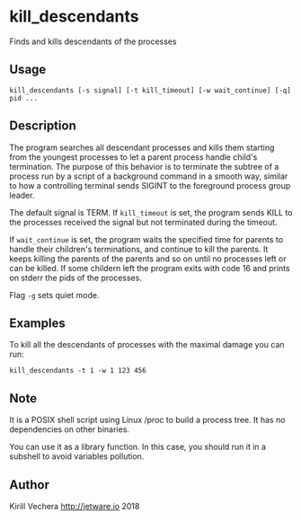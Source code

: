 # kill_descendants

Finds and kills descendants of the processes

## Usage

```
kill_descendants [-s signal] [-t kill_timeout] [-w wait_continue] [-q] pid ...

```

## Description

The program searches all descendant processes and kills them starting from the youngest processes to let a parent process handle child's termination. The purpose of this behavior is to terminate the subtree of a process run by a script of a background command in a smooth way, similar to how a controlling terminal sends SIGINT to the foreground process group leader.

The default signal is TERM. If `kill_timeout` is set, the program sends KILL to the processes received the signal but not terminated during the timeout.

If `wait_continue` is set, the program waits the specified time for parents to handle their children's terminations, and continue to kill the parents. It keeps killing the parents of the parents and so on until no processes left or can be killed. If some childern left the program exits with code 16 and prints on stderr the pids of the processes.

Flag `-g` sets quiet mode.

## Examples

To kill all the descendants of processes with the maximal damage you can run:

```
kill_descendants -t 1 -w 1 123 456
```


## Note

It is a POSIX shell script using Linux /proc to build a process tree. It has no dependencies on other binaries.

You can use it as a library function. In this case, you should run it in a subshell to avoid variables pollution.

## Author

Kirill Vechera
http://jetware.io
2018
